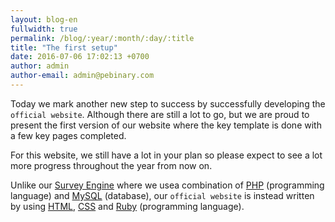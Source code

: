 ```yaml
---
layout: blog-en
fullwidth: true
permalink: /blog/:year/:month/:day/:title
title: "The first setup"
date: 2016-07-06 17:02:13 +0700
author: admin
author-email: admin@pebinary.com
---
```

Today we mark another new step to success by successfully developing the `official website`. Although there are still a lot to go, but we are proud to present the first version of our website where the key template is done with a few key pages completed.

<!--more-->

For this website, we still have a lot in your plan so please expect to see a lot more progress throughout the year from now on.

Unlike our [Survey Engine] where we usea combination of [PHP] (programming language) and [MySQL] (database), our `official website` is instead written by using [HTML], [CSS] and [Ruby] (programming language).

[Survey Engine]: http://www.siamsquare.org
[PHP]: http://th1.php.net
[MySQL]: http://www.mysql.com
[HTML]: https://en.wikipedia.org/wiki/HTML
[CSS]: https://www.w3.org/Style/CSS
[Ruby]: https://www.ruby-lang.org/
